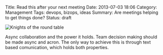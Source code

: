 Title: Read this after your next meeting
Date: 2013-07-03 18:06
Category: Management
Tags: devops, bizops, ideas
Summary: Are meetings helping to get things done? 
Status: draft

![Knights of the round table](/images/knights-of-the-round-table.jpg)

Async collaboration and the power it holds.
Team decision making should be made async and acron.
The only way to achieve this is through text based comunication, which
holds both properties.

[1]: http://hackaday.com/2016/10/06/life-on-contract-how-to-have-a-meeting/ "Life on contract: How to have a meeting"
